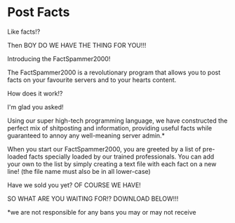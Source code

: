 # Post Facts
Like facts!?

Then BOY DO WE HAVE THE THING FOR YOU!!!

Introducing the FactSpammer2000!

The FactSpammer2000 is a revolutionary program that allows you to post facts on your favourite servers and to your hearts content.

How does it work!?

I'm glad you asked!

Using our super high-tech programming language, we have constructed the perfect mix of shitposting and information, providing useful facts while guaranteed to annoy any well-meaning server admin.*

When you start our FactSpammer2000, you are greeted by a list of pre-loaded facts specially loaded by our trained professionals. You can add your own to the list by simply creating a text file with each fact on a new line! (the file name must also be in all lower-case)

Have we sold you yet? OF COURSE WE HAVE!

SO WHAT ARE YOU WAITING FOR!?
DOWNLOAD BELOW!!!

*we are not responsible for any bans you may or may not receive

